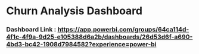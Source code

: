 # Churn Analysis Dashboard

### Dashboard Link : https://app.powerbi.com/groups/64ca114d-4f1c-4f9a-9d25-e105388d6a2b/dashboards/26d53d6f-a690-4bd3-bc42-1908d7984582?experience=power-bi
